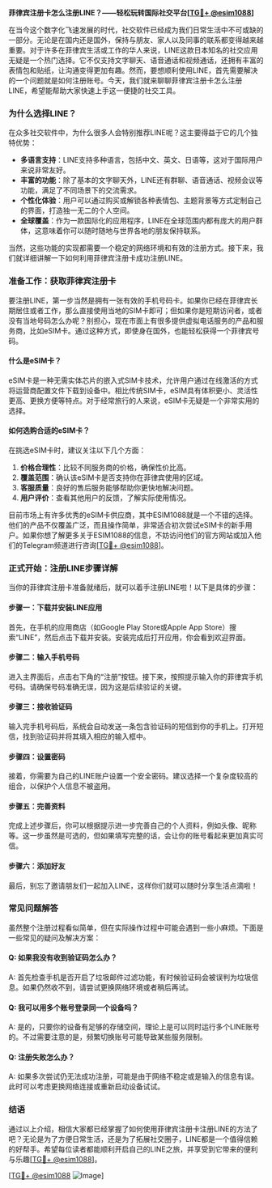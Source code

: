 **菲律宾注册卡怎么注册LINE？——轻松玩转国际社交平台[[TG💪+ @esim1088](https://t.me/s/esim1088)]**

在当今这个数字化飞速发展的时代，社交软件已经成为我们日常生活中不可或缺的一部分。无论是在国内还是国外，保持与朋友、家人以及同事的联系都变得越来越重要。对于许多在菲律宾生活或工作的华人来说，LINE这款日本知名的社交应用无疑是一个热门选择。它不仅支持文字聊天、语音通话和视频通话，还拥有丰富的表情包和贴纸，让沟通变得更加有趣。然而，要想顺利使用LINE，首先需要解决的一个问题就是如何注册账号。今天，我们就来聊聊菲律宾注册卡怎么注册LINE，希望能帮助大家快速上手这一便捷的社交工具。

### **为什么选择LINE？**

在众多社交软件中，为什么很多人会特别推荐LINE呢？这主要得益于它的几个独特优势：

- **多语言支持**：LINE支持多种语言，包括中文、英文、日语等，这对于国际用户来说非常友好。
- **丰富的功能**：除了基本的文字聊天外，LINE还有群聊、语音通话、视频会议等功能，满足了不同场景下的交流需求。
- **个性化体验**：用户可以通过购买或解锁各种表情包、主题背景等方式定制自己的界面，打造独一无二的个人空间。
- **全球覆盖**：作为一款国际化的应用程序，LINE在全球范围内都有庞大的用户群体，这意味着你可以随时随地与世界各地的朋友保持联系。

当然，这些功能的实现都需要一个稳定的网络环境和有效的注册方式。接下来，我们就详细讲解一下如何利用菲律宾注册卡成功注册LINE。

### **准备工作：获取菲律宾注册卡**

要注册LINE，第一步当然是拥有一张有效的手机号码卡。如果你已经在菲律宾长期居住或者工作，那么直接使用当地的SIM卡即可；但如果你是短期访问者，或者没有当地号码怎么办呢？别担心，现在市面上有很多提供虚拟电话服务的产品和服务商，比如eSIM卡。通过这种方式，即使身在国外，也能轻松获得一个菲律宾号码。

#### **什么是eSIM卡？**
eSIM卡是一种无需实体芯片的嵌入式SIM卡技术，允许用户通过在线激活的方式将运营商配置文件下载到设备中。相比传统SIM卡，eSIM具有体积更小、灵活性更高、更换方便等特点。对于经常旅行的人来说，eSIM卡无疑是一个非常实用的选择。

#### **如何选购合适的eSIM卡？**
在挑选eSIM卡时，建议关注以下几个方面：
1. **价格合理性**：比较不同服务商的价格，确保性价比高。
2. **覆盖范围**：确认该eSIM卡是否支持你在菲律宾使用的区域。
3. **客服质量**：良好的售后服务能够帮助你更快地解决问题。
4. **用户评价**：查看其他用户的反馈，了解实际使用情况。

目前市场上有许多优秀的eSIM卡供应商，其中ESIM1088就是一个不错的选择。他们的产品不仅覆盖广泛，而且操作简单，非常适合初次尝试eSIM卡的新手用户。如果你想了解更多关于ESIM1088的信息，不妨访问他们的官方网站或加入他们的Telegram频道进行咨询[[TG💪+ @esim1088](https://t.me/s/esim1088)]。

### **正式开始：注册LINE步骤详解**

当你的菲律宾注册卡准备就绪后，就可以着手注册LINE啦！以下是具体的步骤：

#### **步骤一：下载并安装LINE应用**
首先，在手机的应用商店（如Google Play Store或Apple App Store）搜索“LINE”，然后点击下载并安装。安装完成后打开应用，你会看到欢迎界面。

#### **步骤二：输入手机号码**
进入主界面后，点击右下角的“注册”按钮。接下来，按照提示输入你的菲律宾手机号码。请确保号码准确无误，因为这是后续验证的关键。

#### **步骤三：接收验证码**
输入完手机号码后，系统会自动发送一条包含验证码的短信到你的手机上。打开短信，找到验证码并将其填入相应的输入框中。

#### **步骤四：设置密码**
接着，你需要为自己的LINE账户设置一个安全密码。建议选择一个复杂度较高的组合，以保护个人信息不被盗用。

#### **步骤五：完善资料**
完成上述步骤后，你可以根据提示进一步完善自己的个人资料，例如头像、昵称等。这一步虽然是可选的，但如果填写完整的话，会让你的账号看起来更加真实可信。

#### **步骤六：添加好友**
最后，别忘了邀请朋友们一起加入LINE，这样你们就可以随时分享生活点滴啦！

### **常见问题解答**

虽然整个注册过程看似简单，但在实际操作过程中可能会遇到一些小麻烦。下面是一些常见的疑问及解决方案：

#### **Q: 如果我没有收到验证码怎么办？**
A: 首先检查手机是否开启了垃圾邮件过滤功能，有时候验证码会被误判为垃圾信息。如果仍然收不到，请尝试更换网络环境或者稍后再试。

#### **Q: 我可以用多个账号登录同一个设备吗？**
A: 是的，只要你的设备有足够的存储空间，理论上是可以同时运行多个LINE账号的。不过需要注意的是，频繁切换账号可能导致某些服务限制。

#### **Q: 注册失败怎么办？**
A: 如果多次尝试仍无法成功注册，可能是由于网络不稳定或是输入的信息有误。此时可以考虑更换网络连接或重新启动设备试试。

### **结语**

通过以上介绍，相信大家都已经掌握了如何使用菲律宾注册卡注册LINE的方法了吧？无论是为了方便日常生活，还是为了拓展社交圈子，LINE都是一个值得信赖的好帮手。希望每位读者都能顺利开启自己的LINE之旅，并享受到它带来的便利与乐趣[[TG💪+ @esim1088](https://t.me/s/esim1088)]。

[[TG💪+ @esim1088](https://t.me/s/esim1088) ![Image](https://i.postimg.cc/4NQfJmqS/Snipaste-2025-05-13-00-14-12.png)]